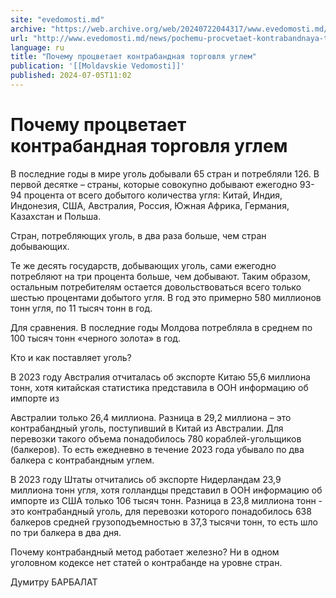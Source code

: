 ```yaml
---
site: "evedomosti.md"
archive: "https://web.archive.org/web/20240722044317/www.evedomosti.md/news/pochemu-procvetaet-kontrabandnaya-torgovlya-uglem"
url: "http://www.evedomosti.md/news/pochemu-procvetaet-kontrabandnaya-torgovlya-uglem"
language: ru
title: "Почему процветает контрабандная торговля углем"
publication: '[[Moldavskie Vedomosti]]'
published: 2024-07-05T11:02
---
```


# Почему процветает контрабандная торговля углем

В последние годы в мире уголь добывали 65 стран и потребляли 126. В первой десятке – страны, которые совокупно добывают ежегодно 93-94 процента от всего добытого количества угля: Китай, Индия, Индонезия, США, Австралия, Россия, Южная Африка, Германия, Казахстан и Польша.

Стран, потребляющих уголь, в два раза больше, чем стран добывающих.

Те же десять государств, добывающих уголь, сами ежегодно потребляют на три процента больше, чем добывают. Таким образом, остальным потребителям остается довольствоваться всего только шестью процентами добытого угля. В год это примерно 580 миллионов тонн угля, по 11 тысяч тонн в год.

Для сравнения. В последние годы Молдова потребляла в среднем по 100 тысяч тонн «черного золота» в год.

Кто и как поставляет уголь?

В 2023 году Австралия отчиталась об экспорте Китаю 55,6 миллиона тонн, хотя китайская статистика представила в ООН информацию об импорте из

Австралии только 26,4 миллиона. Разница в 29,2 миллиона – это контрабандный уголь, поступивший в Китай из Австралии. Для перевозки такого объема понадобилось 780 кораблей-угольщиков (балкеров). То есть ежедневно в течение 2023 года убывало по два балкера с контрабандным углем.

В 2023 году Штаты отчитались об экспорте Нидерландам 23,9 миллиона тонн угля, хотя голландцы представил в ООН информацию об импорте из США только 106 тысяч тонн. Разница в 23,8 миллиона тонн - это контрабандный уголь, для перевозки которого понадобилось 638 балкеров средней грузоподъемностью в 37,3 тысячи тонн, то есть шло по три балкера в два дня.

Почему контрабандный метод работает железно? Ни в одном уголовном кодексе нет статей о контрабанде на уровне стран.

Думитру БАРБАЛАТ
